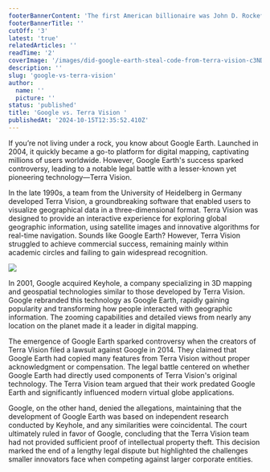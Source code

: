 ```yaml
---
footerBannerContent: 'The first American billionaire was John D. Rockefeller, whose wealth would exceed $400 billion in today''s money.'
footerBannerTitle: ''
cutOff: '3'
latest: 'true'
relatedArticles: ''
readTime: '2'
coverImage: '/images/did-google-earth-steal-code-from-terra-vision-c3ND.webp'
description: ''
slug: 'google-vs-terra-vision'
author:
  name: ''
  picture: ''
status: 'published'
title: 'Google vs. Terra Vision '
publishedAt: '2024-10-15T12:35:52.410Z'
---
```


If you’re not living under a rock, you know about Google Earth. Launched in 2004, it quickly became a go-to platform for digital mapping, captivating millions of users worldwide. However, Google Earth's success sparked controversy, leading to a notable legal battle with a lesser-known yet pioneering technology—Terra Vision.

In the late 1990s, a team from the University of Heidelberg in Germany developed Terra Vision, a groundbreaking software that enabled users to visualize geographical data in a three-dimensional format. Terra Vision was designed to provide an interactive experience for exploring global geographic information, using satellite images and innovative algorithms for real-time navigation. Sounds like Google Earth? However, Terra Vision struggled to achieve commercial success, remaining mainly within academic circles and failing to gain widespread recognition. 

![](/images/did-google-earth-steal-code-from-terra-vision-I3OT.webp)

In 2001, Google acquired Keyhole, a company specializing in 3D mapping and geospatial technologies similar to those developed by Terra Vision. Google rebranded this technology as Google Earth, rapidly gaining popularity and transforming how people interacted with geographic information. The zooming capabilities and detailed views from nearly any location on the planet made it a leader in digital mapping.

The emergence of Google Earth sparked controversy when the creators of Terra Vision filed a lawsuit against Google in 2014. They claimed that Google Earth had copied many features from Terra Vision without proper acknowledgment or compensation. The legal battle centered on whether Google Earth had directly used components of Terra Vision's original technology. The Terra Vision team argued that their work predated Google Earth and significantly influenced modern virtual globe applications. 

Google, on the other hand, denied the allegations, maintaining that the development of Google Earth was based on independent research conducted by Keyhole, and any similarities were coincidental. The court ultimately ruled in favor of Google, concluding that the Terra Vision team had not provided sufficient proof of intellectual property theft. This decision marked the end of a lengthy legal dispute but highlighted the challenges smaller innovators face when competing against larger corporate entities.
